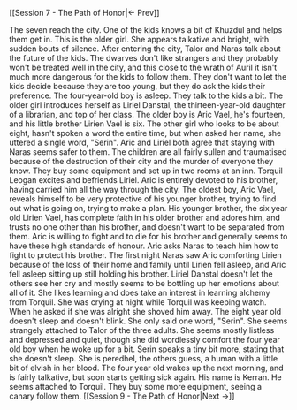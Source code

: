 [[Session 7 - The Path of Honor|<- Prev]]

The seven reach the city.
One of the kids knows a bit of Khuzdul and helps them get in. This is the older girl. She appears talkative and bright, with sudden bouts of silence.
After entering the city, Talor and Naras talk about the future of the kids. The dwarves don't like strangers and they probably won't be treated well in the city, and this close to the wrath of Auril it isn't much more dangerous for the kids to follow them. They don't want to let the kids decide because they are too young, but they do ask the kids their preference. The four-year-old boy is asleep. They talk to the kids a bit. The older girl introduces herself as Liriel Danstal, the thirteen-year-old daughter of a librarian, and top of her class. The older boy is Aric Vael, he's fourteen, and his little brother Lirien Vael is six. The other girl who looks to be about eight, hasn't spoken a word the entire time, but when asked her name, she uttered a single word, "Serin". Aric and Liriel both agree that staying with Naras seems safer to them. The children are all fairly sullen and traumatised because of the destruction of their city and the murder of everyone they know.
They buy some equipment and set up in two rooms at an inn. Torquil Leogan excites and befriends Liriel. Aric is entirely devoted to his brother, having carried him all the way through the city. 
The oldest boy, Aric Vael, reveals himself to be very protective of his younger brother, trying to find out what is going on, trying to make a plan. His younger brother, the six year old Lirien Vael, has complete faith in his older brother and adores him, and trusts no one other than his brother, and doesn't want to be separated from them. 
Aric is willing to fight and to die for his brother and generally seems to have these high standards of honour.
Aric asks Naras to teach him how to fight to protect his brother.
The first night Naras saw Aric comforting Lirien because of the loss of their home and family until Lirien fell asleep, and Aric fell asleep sitting up still holding his brother.
Liriel Danstal doesn't let the others see her cry and mostly seems to be bottling up her emotions about all of it. She likes learning and does take an interest in learning alchemy from Torquil. She was crying at night while Torquil was keeping watch. When he asked if she was alright she shoved him away.
The eight year old doesn't sleep and doesn't blink. She only said one word, "Serin". She seems strangely attached to Talor of the three adults. She seems mostly listless and depressed and quiet, though she did wordlessly comfort the four year old boy when he woke up for a bit.  Serin speaks a tiny bit more, stating that she doesn't sleep. She is peredhel, the others guess, a human with a little bit of elvish in her blood.
The four year old wakes up the next morning, and is fairly talkative, but soon starts getting sick again. His name is Kerran. He seems attached to Torquil.
They buy some more equipment, seeing a canary follow them.
[[Session 9 - The Path of Honor|Next ->]]